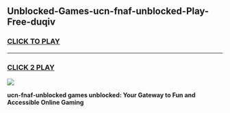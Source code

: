 
## Unblocked-Games-ucn-fnaf-unblocked-Play-Free-duqiv
<h3>
<a href="https://premium76.site?title=ucn-fnaf-unblocked&ref=23A">CLICK TO PLAY</a></h3>
<hr>

<h3>
<a href="https://premium76.site?title=ucn-fnaf-unblocked&ref=23A">CLICK 2 PLAY</a>
  
</h3>

<a href="https://premium76.site?title=ucn-fnaf-unblocked&ref=23A"><img src="https://clearcache.store/games.png"></a>


**ucn-fnaf-unblocked games unblocked: Your Gateway to Fun and Accessible Online Gaming**
